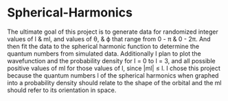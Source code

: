 # Spherical-Harmonics

The ultimate goal of this project is to generate data for randomized integer
values of l & ml, and values of θ, & ϕ that range from 0 - π & 0 - 2π. And then fit
the data to the spherical harmonic function to determine the quantum numbers
from simulated data. Additionally I plan to plot the wavefunction and the
probability density for l = 0 to l = 3, and all possible positive values of ml for those
values of l, since |ml| ≤ l. I chose this project because the quantum numbers l of
the spherical harmonics when graphed into a probability density should relate
to the shape of the orbital and the ml should refer to its orientation in space. 